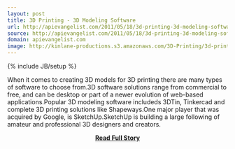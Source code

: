 ```yaml
---
layout: post
title: 3D Printing - 3D Modeling Software
url: http://apievangelist.com/2011/05/18/3d-printing-3d-modeling-software/
source: http://apievangelist.com/2011/05/18/3d-printing-3d-modeling-software/
domain: apievangelist.com
image: http://kinlane-productions.s3.amazonaws.com/3D-Printing/3d-printing-software.JPG
---
```

{% include JB/setup %}<p>When it comes to creating 3D models for 3D printing there are many types of software to choose from.3D software solutions range from commercial to free, and can be desktop or part of a newer evolution of web-based applications.Popular 3D modeling software includeds 3DTin, Tinkercad and complete 3D printing solutions like Shapeways.One major player that was acquired by Google, is SketchUp.SketchUp is building a large following of amateur and professional 3D designers and creators.</p>
<center><p><a href="http://apievangelist.com/2011/05/18/3d-printing-3d-modeling-software/" style='padding:25px; font-sze:18px; font-weight: bold;'>Read Full Story</a></p></center>
